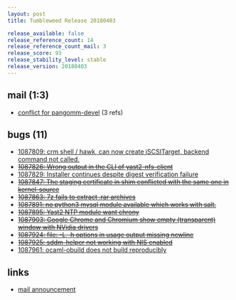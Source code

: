 ```yaml
---
layout: post
title: Tumbleweed Release 20180403

release_available: false
release_reference_count: 14
release_reference_count_mail: 3
release_score: 93
release_stability_level: stable
release_version: 20180403
---
```


## mail (1:3)

- [conflict for pangomm-devel](https://lists.opensuse.org/opensuse-factory/2018-04/msg00172.html) (3 refs)

## bugs (11)

<!--more-->

- [1087809: crm shell / hawk, can now create iSCSITarget, backend command not called.](https://bugzilla.opensuse.org/show_bug.cgi?id=1087809)
- ~~[1087826: Wrong output in the CLI of yast2-nfs-client](https://bugzilla.opensuse.org/show_bug.cgi?id=1087826)~~
- [1087829: Installer continues despite digest verification failure](https://bugzilla.opensuse.org/show_bug.cgi?id=1087829)
- ~~[1087847: The staging certificate in shim conflicted with the same one in kernel-source](https://bugzilla.opensuse.org/show_bug.cgi?id=1087847)~~
- ~~[1087863: 7z fails to extract .rar archives](https://bugzilla.opensuse.org/show_bug.cgi?id=1087863)~~
- ~~[1087891: no python3 mysql module available which works with salt.](https://bugzilla.opensuse.org/show_bug.cgi?id=1087891)~~
- ~~[1087895: Yast2 NTP module want chrony](https://bugzilla.opensuse.org/show_bug.cgi?id=1087895)~~
- ~~[1087903: Google Chrome and Chromium show empty (transparent) window with NVidia drivers](https://bugzilla.opensuse.org/show_bug.cgi?id=1087903)~~
- ~~[1087924: file: -L,-h options in usage output missing newline](https://bugzilla.opensuse.org/show_bug.cgi?id=1087924)~~
- ~~[1087925: sddm-helper not working with NIS enabled](https://bugzilla.opensuse.org/show_bug.cgi?id=1087925)~~
- [1087961: ocaml-obuild does not build reproducibly](https://bugzilla.opensuse.org/show_bug.cgi?id=1087961)



## links

- [mail announcement](https://lists.opensuse.org/opensuse-factory/2018-04/msg00156.html)
